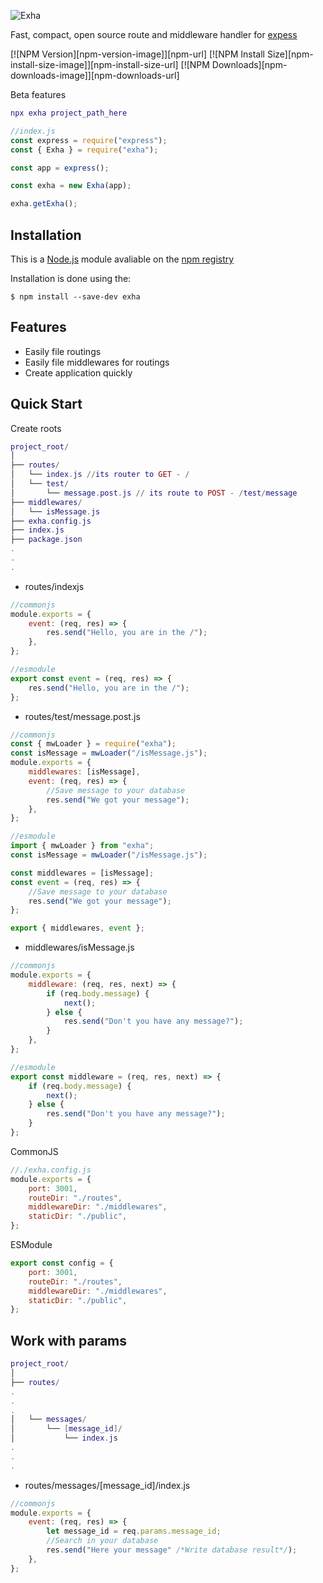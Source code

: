![Exha](https://cdn.ramco.mbps.tk/cdn/ehd6u608cn.png)

Fast, compact, open source route and middleware handler for [expess](https://www.npmjs.com/package/express)

[![NPM Version][npm-version-image]][npm-url]
[![NPM Install Size][npm-install-size-image]][npm-install-size-url]
[![NPM Downloads][npm-downloads-image]][npm-downloads-url]


Beta features
```lua
npx exha project_path_here
```


```js
//index.js
const express = require("express");
const { Exha } = require("exha");

const app = express();

const exha = new Exha(app);

exha.getExha();
```

## Installation

This is a [Node.js](https://nodejs.org) module avaliable on the [npm registry](https://www.npmjs.com)

Installation is done using the:

```console
$ npm install --save-dev exha
```

## Features

-   Easily file routings
-   Easily file middlewares for routings
-   Create application quickly

## Quick Start

Create roots

```lua
project_root/
│
├── routes/
│   └── index.js //its router to GET - /
│   └── test/
│       └── message.post.js // its route to POST - /test/message
├── middlewares/
│   └── isMessage.js
├── exha.config.js
├── index.js
├── package.json
.
.
.
```

-   routes/indexjs

```js
//commonjs
module.exports = {
    event: (req, res) => {
        res.send("Hello, you are in the /");
    },
};

//esmodule
export const event = (req, res) => {
    res.send("Hello, you are in the /");
};
```

-   routes/test/message.post.js

```js
//commonjs
const { mwLoader } = require("exha");
const isMessage = mwLoader("/isMessage.js");
module.exports = {
    middlewares: [isMessage],
    event: (req, res) => {
        //Save message to your database
        res.send("We got your message");
    },
};

//esmodule
import { mwLoader } from "exha";
const isMessage = mwLoader("/isMessage.js");

const middlewares = [isMessage];
const event = (req, res) => {
    //Save message to your database
    res.send("We got your message");
};

export { middlewares, event };
```

-   middlewares/isMessage.js

```js
//commonjs
module.exports = {
    middleware: (req, res, next) => {
        if (req.body.message) {
            next();
        } else {
            res.send("Don't you have any message?");
        }
    },
};

//esmodule
export const middleware = (req, res, next) => {
    if (req.body.message) {
        next();
    } else {
        res.send("Don't you have any message?");
    }
};
```

CommonJS

```js
//./exha.config.js
module.exports = {
    port: 3001,
    routeDir: "./routes",
    middlewareDir: "./middlewares",
    staticDir: "./public",
};
```

ESModule

```js
export const config = {
    port: 3001,
    routeDir: "./routes",
    middlewareDir: "./middlewares",
    staticDir: "./public",
};
```

## Work with params

```lua
project_root/
│
├── routes/
.
.
.
│   └── messages/
│       └── [message_id]/
│           └── index.js
.
.
.
```

-   routes/messages/[message_id]/index.js

```js
//commonjs
module.exports = {
    event: (req, res) => {
        let message_id = req.params.message_id;
        //Search in your database
        res.send("Here your message" /*Write database result*/);
    },
};
```

